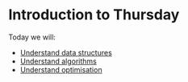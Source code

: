 # Introduction to Thursday

Today we will:

- [Understand data structures](data_structures/README.md)
- [Understand algorithms](algorithms/README.md)
- [Understand optimisation](optimisation/README.md)
